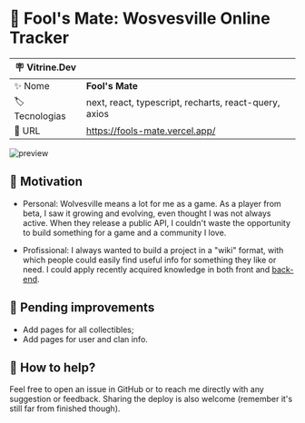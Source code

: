 # :wolf: Fool's Mate: Wosvesville Online Tracker

| :placard: Vitrine.Dev |     |
| -------------  | --- |
| :sparkles: Nome        | **Fool's Mate**
| :label: Tecnologias | next, react, typescript, recharts, react-query, axios
| :rocket: URL         | https://fools-mate.vercel.app/

![preview](https://user-images.githubusercontent.com/105985983/233744090-f519e3dc-0745-41d6-bfc2-23e94b5e5eea.png#vitrinedev)

## :dart: Motivation

- Personal: Wolvesville means a lot for me as a game. As a player from beta, I saw it growing and evolving, even thought I was not always active. When they release a public API, I couldn't waste the opportunity to build something for a game and a community I love.

- Profissional: I always wanted to build a project in a "wiki" format, with which people could easily find useful info for something they like or need. I could apply recently acquired knowledge in both front and [back-end](https://github.com/Fearinn/foolsMateAPI).

## :hammer: Pending improvements

- Add pages for all collectibles;
- Add pages for user and clan info.

## :handshake: How to help?

Feel free to open an issue in GitHub or to reach me directly with any suggestion or feedback. Sharing the deploy is also welcome (remember it's still far from finished though).
